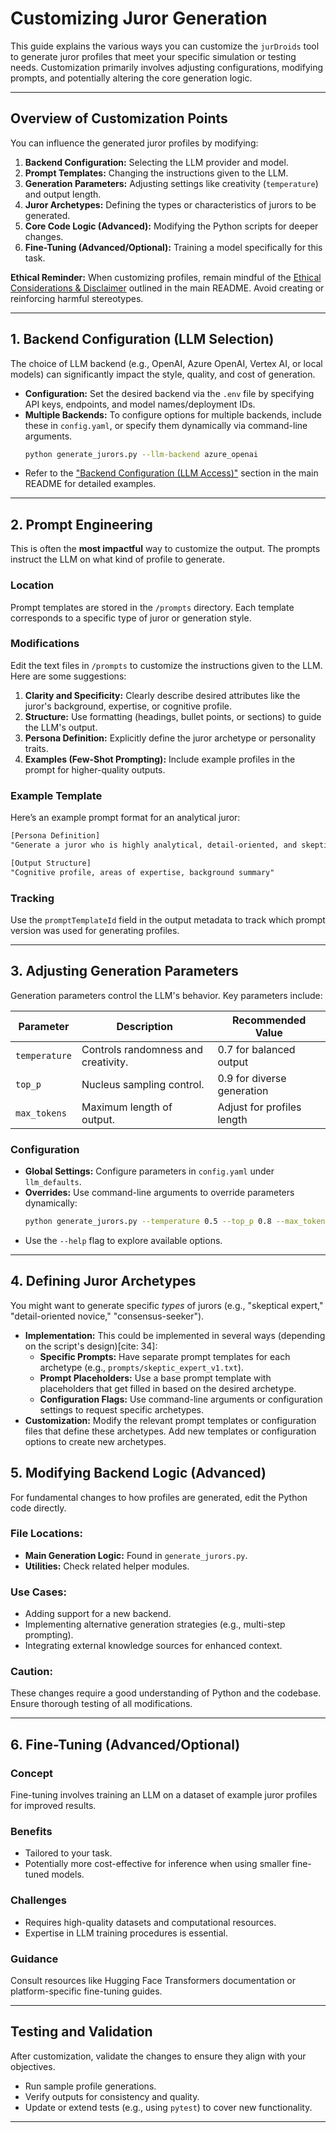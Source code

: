 # Customizing Juror Generation

This guide explains the various ways you can customize the `jurDroids` tool to generate juror profiles that meet your specific simulation or testing needs. Customization primarily involves adjusting configurations, modifying prompts, and potentially altering the core generation logic.

---

## Overview of Customization Points

You can influence the generated juror profiles by modifying:

1. **Backend Configuration:** Selecting the LLM provider and model.
2. **Prompt Templates:** Changing the instructions given to the LLM.
3. **Generation Parameters:** Adjusting settings like creativity (`temperature`) and output length.
4. **Juror Archetypes:** Defining the types or characteristics of jurors to be generated.
5. **Core Code Logic (Advanced):** Modifying the Python scripts for deeper changes.
6. **Fine-Tuning (Advanced/Optional):** Training a model specifically for this task.

**Ethical Reminder:** When customizing profiles, remain mindful of the [Ethical Considerations & Disclaimer](../README.md#ethical-considerations--disclaimer) outlined in the main README. Avoid creating or reinforcing harmful stereotypes.

---

## 1. Backend Configuration (LLM Selection)

The choice of LLM backend (e.g., OpenAI, Azure OpenAI, Vertex AI, or local models) can significantly impact the style, quality, and cost of generation.

- **Configuration:** Set the desired backend via the `.env` file by specifying API keys, endpoints, and model names/deployment IDs.
- **Multiple Backends:** To configure options for multiple backends, include these in `config.yaml`, or specify them dynamically via command-line arguments.
  ```bash
  python generate_jurors.py --llm-backend azure_openai
  ```
- Refer to the ["Backend Configuration (LLM Access)"](../README.md#backend-configuration-llm-access) section in the main README for detailed examples.

---

## 2. Prompt Engineering

This is often the **most impactful** way to customize the output. The prompts instruct the LLM on what kind of profile to generate.

### Location
Prompt templates are stored in the `/prompts` directory. Each template corresponds to a specific type of juror or generation style.

### Modifications
Edit the text files in `/prompts` to customize the instructions given to the LLM. Here are some suggestions:

1. **Clarity and Specificity:** Clearly describe desired attributes like the juror's background, expertise, or cognitive profile.
2. **Structure:** Use formatting (headings, bullet points, or sections) to guide the LLM's output.
3. **Persona Definition:** Explicitly define the juror archetype or personality traits.
4. **Examples (Few-Shot Prompting):** Include example profiles in the prompt for higher-quality outputs.

### Example Template
Here’s an example prompt format for an analytical juror:
```txt
[Persona Definition]
"Generate a juror who is highly analytical, detail-oriented, and skeptical of claims lacking empirical evidence."

[Output Structure]
"Cognitive profile, areas of expertise, background summary"
```

### Tracking
Use the `promptTemplateId` field in the output metadata to track which prompt version was used for generating profiles.

---

## 3. Adjusting Generation Parameters

Generation parameters control the LLM's behavior. Key parameters include:

| Parameter    | Description                           | Recommended Value |
|--------------|---------------------------------------|-------------------|
| `temperature`| Controls randomness and creativity.   | 0.7 for balanced output |
| `top_p`      | Nucleus sampling control.             | 0.9 for diverse generation |
| `max_tokens` | Maximum length of output.             | Adjust for profiles length |

### Configuration
- **Global Settings:** Configure parameters in `config.yaml` under `llm_defaults`.
- **Overrides:** Use command-line arguments to override parameters dynamically:
  ```bash
  python generate_jurors.py --temperature 0.5 --top_p 0.8 --max_tokens 500
  ```
- Use the `--help` flag to explore available options.

---

## 4. Defining Juror Archetypes

You might want to generate specific *types* of jurors (e.g., "skeptical expert," "detail-oriented novice," "consensus-seeker").

* **Implementation:** This could be implemented in several ways (depending on the script's design)[cite: 34]:
    * **Specific Prompts:** Have separate prompt templates for each archetype (e.g., `prompts/skeptic_expert_v1.txt`).
    * **Prompt Placeholders:** Use a base prompt template with placeholders that get filled in based on the desired archetype.
    * **Configuration Flags:** Use command-line arguments or configuration settings to request specific archetypes.
* **Customization:** Modify the relevant prompt templates or configuration files that define these archetypes. Add new templates or configuration options to create new archetypes.

## 5. Modifying Backend Logic (Advanced)

For fundamental changes to how profiles are generated, edit the Python code directly.

### File Locations:
- **Main Generation Logic:** Found in `generate_jurors.py`.
- **Utilities:** Check related helper modules.

### Use Cases:
- Adding support for a new backend.
- Implementing alternative generation strategies (e.g., multi-step prompting).
- Integrating external knowledge sources for enhanced context.

### Caution:
These changes require a good understanding of Python and the codebase. Ensure thorough testing of all modifications.

---

## 6. Fine-Tuning (Advanced/Optional)

### Concept
Fine-tuning involves training an LLM on a dataset of example juror profiles for improved results.

### Benefits
- Tailored to your task.
- Potentially more cost-effective for inference when using smaller fine-tuned models.

### Challenges
- Requires high-quality datasets and computational resources.
- Expertise in LLM training procedures is essential.

### Guidance
Consult resources like Hugging Face Transformers documentation or platform-specific fine-tuning guides.

---

## Testing and Validation

After customization, validate the changes to ensure they align with your objectives.

- Run sample profile generations.
- Verify outputs for consistency and quality.
- Update or extend tests (e.g., using `pytest`) to cover new functionality.

---
